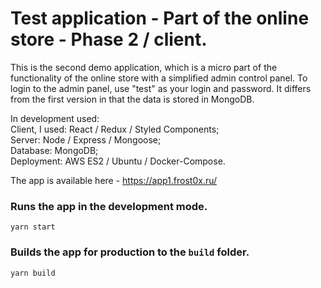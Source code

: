 # Test application - Part of the online store - Phase 2 / client.  
This is the second demo application, which is a micro part of the functionality of the online store with a simplified admin control panel. To login to the admin panel, use "test" as your login and password. 
It differs from the first version in that the data is stored in MongoDB.

In development used:  
Сlient, I used: React / Redux / Styled Components;  
Server: Node / Express / Mongoose;  
Database: MongoDB;  
Deployment: AWS ES2 / Ubuntu / Docker-Compose.  

The app is available here - https://app1.frost0x.ru/

### Runs the app in the development mode.  
`yarn start`

### Builds the app for production to the `build` folder.  
`yarn build`
